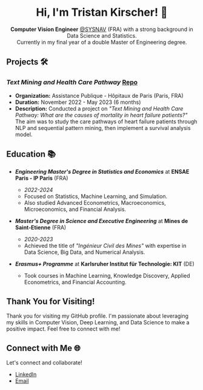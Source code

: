 <!-- Title -->
<h1 align="center">Hi, I'm Tristan Kirscher! 👋</h1>

<!-- Introduction -->
<p align="center"><b>Computer Vision Engineer</b> <a href="https://www.sysnav.fr/?lang=en" target="_blank">@SYSNAV</a> (FRA) with a strong background in Data Science and Statistics. <br> Currently in my final year of a double Master of Engineering degree.</p>

<!-- Projects -->
## Projects 🛠️

### _Text Mining and Health Care Pathway_ [Repo](https://github.com/Kirscher/TextMining_Parcours_de_soin)
- **Organization:** Assistance Publique - Hôpitaux de Paris (Paris, FRA)
- **Duration:** November 2022 - May 2023 (6 months)
- **Description:** Conducted a project on _"Text Mining and Health Care Pathway: What are the causes of mortality in heart failure patients?"_ The aim was to study the care pathways of heart failure patients through NLP and sequential pattern mining, then implement a survival analysis model.

<!-- Education -->
## Education 📚

- **_Engineering Master's Degree in Statistics and Economics_** at **ENSAE Paris - IP Paris** (FRA)
  - *2022-2024*
  - Focused on Statistics, Machine Learning, and Simulation.
  - Also studied Advanced Econometrics, Macroeconomics, Microeconomics, and Financial Analysis.

- **_Master's Degree in Science and Executive Engineering_** at **Mines de Saint-Etienne** (FRA)
  - *2020-2023*
  - Achieved the title of _"Ingénieur Civil des Mines"_ with expertise in Data Science, Big Data, and Numerical Analysis.

- **_Erasmus+ Programme_** at **Karlsruher Institut für Technologie: KIT** (DE)
  - Took courses in Machine Learning, Knowledge Discovery, Applied Econometrics, and Financial Accounting.

<!-- Thank You -->
## Thank You for Visiting!

Thank you for visiting my GitHub profile. I'm passionate about leveraging my skills in Computer Vision, Deep Learning, and Data Science to make a positive impact. Feel free to connect with me!

<!-- Connect -->
## Connect with Me 🌐

Let's connect and collaborate!

- [LinkedIn](https://www.linkedin.com/in/tristan-k-/)
- [Email](mailto:tristan.kirscher@gmail.com)

